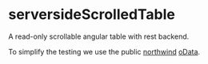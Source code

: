 # serversideScrolledTable
A read-only scrollable angular table with rest backend.

To simplify the testing we use the public [northwind](http://services.odata.org/V4/Northwind/Northwind.svc) [oData](http://www.odata.org/).
